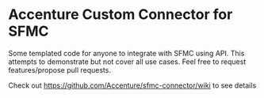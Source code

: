 # Accenture Custom Connector for SFMC

Some templated code for anyone to integrate with SFMC using API. This attempts to demonstrate but not cover all use cases.
Feel free to request features/propose pull requests.

Check out https://github.com/Accenture/sfmc-connector/wiki to see details
